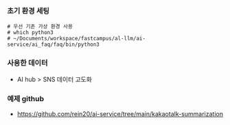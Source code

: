 ### 초기 환경 세팅
```shell
# 우선 기존 가상 환경 사용
# which python3
# ~/Documents/workspace/fastcampus/al-llm/ai-service/ai_faq/faq/bin/python3
```

### 사용한 데이터
- AI hub > SNS 데이터 고도화


### 예제 github
- https://github.com/rein20/ai-service/tree/main/kakaotalk-summarization
